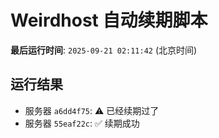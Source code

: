 # Weirdhost 自动续期脚本

**最后运行时间**: `2025-09-21 02:11:42` (北京时间)

## 运行结果

- 服务器 `a6dd4f75`: ⚠️ 已经续期过了
- 服务器 `55eaf22c`: ✅ 续期成功
